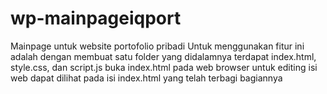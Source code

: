# wp-mainpageiqport
Mainpage untuk website portofolio pribadi
Untuk menggunakan fitur ini adalah dengan membuat satu folder yang didalamnya terdapat index.html, style.css, dan script.js
buka index.html pada web browser
untuk editing isi web dapat dilihat pada isi index.html yang telah terbagi bagiannya
